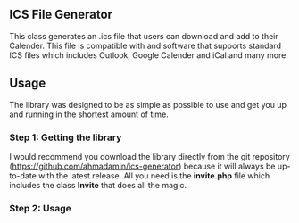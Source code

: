 
## ICS File Generator

This class generates an .ics file that users can download and add to their Calender. This file is compatible with and software that supports
standard ICS files which includes Outlook, Google Calender and iCal and many more.

## Usage

The library was designed to be as simple as possible to use and get you up and running in the shortest amount of time.

### Step 1: Getting the library
I would recommend you download the library directly from the git repository (https://github.com/ahmadamin/ics-generator) because it will always 
be up-to-date with the latest release. All you need is the **invite.php** file which includes the class **Invite** that does all the magic.

### Step 2: Usage